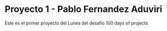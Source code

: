 
# Proyecto 1 - Pablo Fernandez Aduviri

Este es el primer proyecto del Lunes del desafío 100 days of projects


